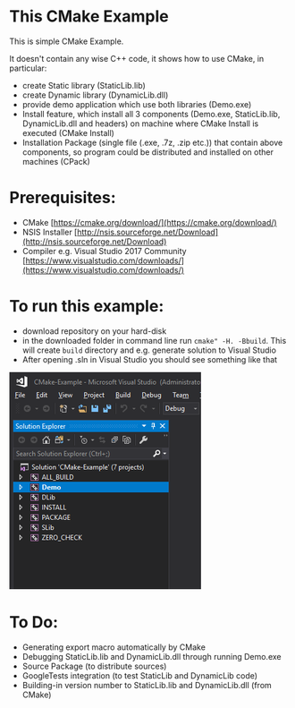 # This CMake Example

This is simple CMake Example.

It doesn't contain any wise C++ code, it shows how to use CMake, in particular:
- create Static library (StaticLib.lib)
- create Dynamic library (DynamicLib.dll)
- provide demo application which use both libraries (Demo.exe)
- Install feature, which install all 3 components (Demo.exe, StaticLib.lib, DynamicLib.dll and headers) on machine where CMake Install is executed (CMake Install)
- Installation Package (single file (.exe, .7z, .zip etc.)) that contain above components, so program could be distributed and installed on other machines (CPack)

# Prerequisites:
- CMake [https://cmake.org/download/](https://cmake.org/download/)
- NSIS Installer [http://nsis.sourceforge.net/Download](http://nsis.sourceforge.net/Download)
- Compiler e.g. Visual Studio 2017 Community [https://www.visualstudio.com/downloads/](https://www.visualstudio.com/downloads/)

# To run this example:
- download repository on your hard-disk
- in the downloaded folder in command line run `cmake" -H. -Bbuild`. This will create `build` directory and e.g. generate solution to Visual Studio
- After opening .sln in Visual Studio you should see something like that

![VS view](doc/vs-view.png)

# To Do:
- Generating export macro automatically by CMake 
- Debugging StaticLib.lib and DynamicLib.dll through running Demo.exe
- Source Package (to distribute sources)
- GoogleTests integration (to test StaticLib and DynamicLib code)
- Building-in version number to StaticLib.lib and DynamicLib.dll (from CMake)
